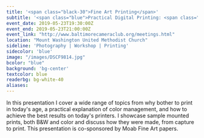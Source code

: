 ```yaml
---
title: '<span class="black-30">Fine Art Printing</span>'
subtitle: '<span class="blue">Practical Digital Printing: <span class="fw7">Crash Course</span></span>'
event_date: 2019-05-23T19:30:00Z
event_end: 2019-05-23T21:00:00Z
event_link: "http://www.baltimorecameraclub.org/meetings.html"
location: "Mount Washington United Methodist Church"
sideline: 'Photography | Workshop | Printing'
sidecolor: 'blue'
image: "/images/DSCF9814.jpg"
bcolor: "blue"
background: 'bg-center'
textcolor: blue
readerbg: bg-white-40
aliases:
---
```

In this presentation I cover a wide range of topics from why bother to print in today's age, a practical explanation of color management, and how to achieve the best results on today's  printers. I showcase sample mounted prints, both B&W and color and discuss how they were made, from capture to print. This presentation is co-sponsored by Moab Fine Art papers.
 
